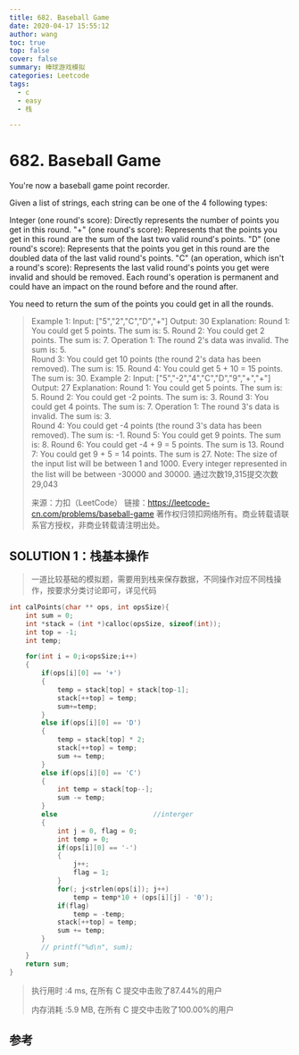 ```yaml
---
title: 682. Baseball Game
date: 2020-04-17 15:55:12
author: wang
toc: true
top: false
cover: false
summary: 棒球游戏模拟
categories: Leetcode
tags:
  - c
  - easy
  - 栈

---
```


# 682. Baseball Game

You're now a baseball game point recorder.

Given a list of strings, each string can be one of the 4 following types:

Integer (one round's score): Directly represents the number of points you get in this round.
"+" (one round's score): Represents that the points you get in this round are the sum of the last two valid round's points.
"D" (one round's score): Represents that the points you get in this round are the doubled data of the last valid round's points.
"C" (an operation, which isn't a round's score): Represents the last valid round's points you get were invalid and should be removed.
Each round's operation is permanent and could have an impact on the round before and the round after.

You need to return the sum of the points you could get in all the rounds.





> Example 1:
> Input: ["5","2","C","D","+"]
> Output: 30
> Explanation: 
> Round 1: You could get 5 points. The sum is: 5.
> Round 2: You could get 2 points. The sum is: 7.
> Operation 1: The round 2's data was invalid. The sum is: 5.  
> Round 3: You could get 10 points (the round 2's data has been removed). The sum is: 15.
> Round 4: You could get 5 + 10 = 15 points. The sum is: 30.
> Example 2:
> Input: ["5","-2","4","C","D","9","+","+"]
> Output: 27
> Explanation: 
> Round 1: You could get 5 points. The sum is: 5.
> Round 2: You could get -2 points. The sum is: 3.
> Round 3: You could get 4 points. The sum is: 7.
> Operation 1: The round 3's data is invalid. The sum is: 3.  
> Round 4: You could get -4 points (the round 3's data has been removed). The sum is: -1.
> Round 5: You could get 9 points. The sum is: 8.
> Round 6: You could get -4 + 9 = 5 points. The sum is 13.
> Round 7: You could get 9 + 5 = 14 points. The sum is 27.
> Note:
> The size of the input list will be between 1 and 1000.
> Every integer represented in the list will be between -30000 and 30000.
> 通过次数19,315提交次数29,043
>
> 来源：力扣（LeetCode）
> 链接：https://leetcode-cn.com/problems/baseball-game
> 著作权归领扣网络所有。商业转载请联系官方授权，非商业转载请注明出处。

## SOLUTION 1：栈基本操作

> 一道比较基础的模拟题，需要用到栈来保存数据，不同操作对应不同栈操作，按要求分类讨论即可，详见代码

```c
int calPoints(char ** ops, int opsSize){
    int sum = 0;
    int *stack = (int *)calloc(opsSize, sizeof(int));
    int top = -1;
    int temp;

    for(int i = 0;i<opsSize;i++)
    {
        if(ops[i][0] == '+')
        {
            temp = stack[top] + stack[top-1];
            stack[++top] = temp;
            sum+=temp;
        }
        else if(ops[i][0] == 'D')
        {
            temp = stack[top] * 2;
            stack[++top] = temp;
            sum += temp;
        }
        else if(ops[i][0] == 'C')
        {
            int temp = stack[top--];
            sum -= temp;
        }
        else                        //interger
        {
            int j = 0, flag = 0;
            int temp = 0;
            if(ops[i][0] == '-')
            {
                j++;
                flag = 1;
            }
            for(; j<strlen(ops[i]); j++)
                temp = temp*10 + (ops[i][j] - '0');
            if(flag)
                temp = -temp;
            stack[++top] = temp;
            sum += temp;
        }
        // printf("%d\n", sum);
    }
    return sum;
}
```

> 执行用时 :4 ms, 在所有 C 提交中击败了87.44%的用户
>
> 内存消耗 :5.9 MB, 在所有 C 提交中击败了100.00%的用户

## 参考

